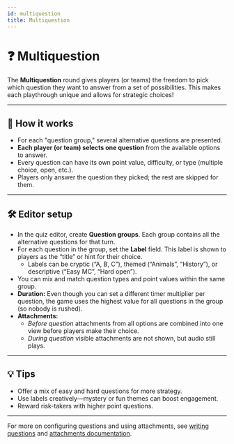 ```yaml
---
id: multiquestion
title: Multiquestion
---
```


# ❓ Multiquestion

The **Multiquestion** round gives players (or teams) the freedom to pick which question they want to answer from a set of possibilities. This makes each playthrough unique and allows for strategic choices!

---

## 📝 How it works

- For each "question group," several alternative questions are presented.
- **Each player (or team) selects one question** from the available options to answer.
- Every question can have its own point value, difficulty, or type (multiple choice, open, etc.).
- Players only answer the question they picked; the rest are skipped for them.

---

## 🛠️ Editor setup

- In the quiz editor, create **Question groups**. Each group contains all the alternative questions for that turn.
- For each question in the group, set the **Label** field. This label is shown to players as the “title” or hint for their choice.
  - Labels can be cryptic (“A, B, C”), themed (“Animals”, “History”), or descriptive (“Easy MC”, “Hard open”).
- You can mix and match question types and point values within the same group.
- **Duration:** Even though you can set a different timer multiplier per question, the game uses the highest value for all questions in the group (so nobody is rushed).
- **Attachments:**
  - _Before question_ attachments from all options are combined into one view before players make their choice.
  - _During question_ visible attachments are not shown, but audio still plays.

---

## 💡 Tips

- Offer a mix of easy and hard questions for more strategy.
- Use labels creatively—mystery or fun themes can boost engagement.
- Reward risk-takers with higher point questions.

---

For more on configuring questions and using attachments, see [writing questions](../editor/005-writing-questions.md) and [attachments documentation](../editor/006-attachments.md).
